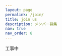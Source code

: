 ```yaml
---
layout: page
permalink: /join/
title: join us
description: メンバー募集
nav: true
nav_order: 8
---
```


工事中
